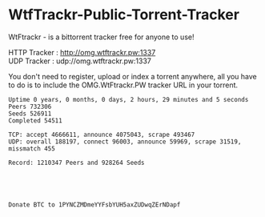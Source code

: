 # WtfTrackr-Public-Torrent-Tracker

WtFtrackr - is a bittorrent tracker free for anyone to use!

HTTP Tracker : http://omg.wtftrackr.pw:1337  
UDP Tracker  : udp://omg.wtftrackr.pw:1337

You don't need to register, upload or index a torrent anywhere, all you have to do is to include the OMG.WtFtrackr.PW tracker URL in your torrent.
```
Uptime 0 years, 0 months, 0 days, 2 hours, 29 minutes and 5 seconds
Peers 732306
Seeds 526911
Completed 54511

TCP: accept 4666611, announce 4075043, scrape 493467
UDP: overall 188197, connect 96003, announce 59969, scrape 31519, missmatch 455

Record: 1210347 Peers and 928264 Seeds





Donate BTC to 1PYNCZMDmeYYFsbYUH5axZUDwqZErNDapf
```
